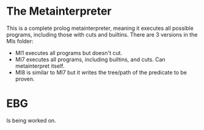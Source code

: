 # The Metainterpreter

This is a complete prolog metainterpreter, meaning it executes all possible programs, including those with cuts and builtins.
There are 3 versions in the MIs folder:
- MI1 executes all programs but doesn't cut.
- MI7 executes all programs, including builtins, and cuts. Can metainterpret itself.
- MI8 is similar to MI7 but it writes the tree/path of the predicate to be proven.

# EBG

Is being worked on. 
